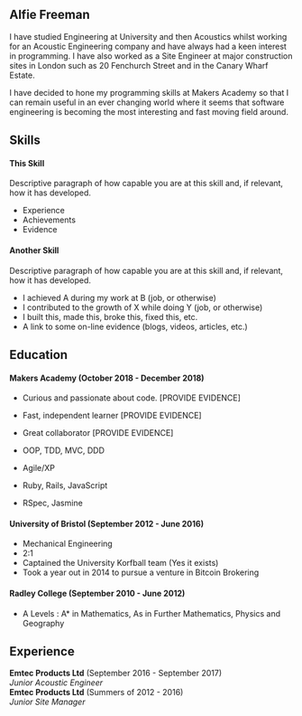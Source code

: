 ## Alfie Freeman

I have studied Engineering at University and then Acoustics whilst working for an Acoustic Engineering company and have always had a keen interest in programming. I have also worked as a Site Engineer at major construction sites in London such as 20 Fenchurch Street and in the Canary Wharf Estate.

I have decided to hone my programming skills at Makers Academy so that I can remain useful in an ever changing world where it seems that software engineering is becoming the most interesting and fast moving field around.  

## Skills

#### This Skill

Descriptive paragraph of how capable you are at this skill and, if relevant, how it has developed.

- Experience
- Achievements
- Evidence

#### Another Skill

Descriptive paragraph of how capable you are at this skill and, if relevant, how it has developed.

- I achieved A during my work at B (job, or otherwise)
- I contributed to the growth of X while doing Y (job, or otherwise)
- I built this, made this, broke this, fixed this, etc.
- A link to some on-line evidence (blogs, videos, articles, etc.)

## Education

#### Makers Academy (October 2018 - December 2018)

- Curious and passionate about code. [PROVIDE EVIDENCE]
- Fast, independent learner [PROVIDE EVIDENCE]
- Great collaborator [PROVIDE EVIDENCE]

- OOP, TDD, MVC, DDD
- Agile/XP
- Ruby, Rails, JavaScript
- RSpec, Jasmine

#### University of Bristol (September 2012 - June 2016)

- Mechanical Engineering
- 2:1
- Captained the University Korfball team (Yes it exists)
- Took a year out in 2014 to pursue a venture in Bitcoin Brokering

#### Radley College (September 2010 - June 2012)
- A Levels : A* in Mathematics, As in Further Mathematics, Physics and Geography

## Experience

**Emtec Products Ltd** (September 2016 - September 2017)    
*Junior Acoustic Engineer*  
**Emtec Products Ltd** (Summers of 2012 - 2016)   
*Junior Site Manager*  
